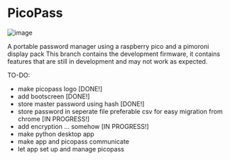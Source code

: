 # PicoPass
![image](https://user-images.githubusercontent.com/76824354/186677963-efc9114a-2035-4b4c-993d-25c11beb30ae.jpeg)

A portable password manager using a raspberry pico and a pimoroni display pack
This branch contains the development firmware, it contains features that are still in development
and may not work as expected.

TO-DO:
  - make picopass logo  [DONE!]
  - add bootscreen [DONE!]
  - store master password using hash [DONE!]
  - store password in seperate file preferable csv for easy migration from chrome [IN PROGRESS!]
  - add encryption ... somehow [IN PROGRESS!]
  - make python desktop app 
  - make app and picopass communicate
  - let app set up and manage picopass


